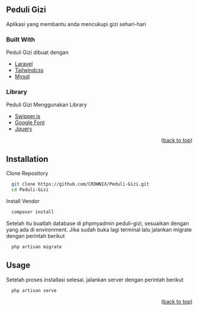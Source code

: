 <div id="top"></div>
<!--
*** Thanks for checking out the Best-README-Template. If you have a suggestion
*** that would make this better, please fork the repo and create a pull request
*** or simply open an issue with the tag "enhancement".
*** Don't forget to give the project a star!
*** Thanks again! Now go create something AMAZING! :D
-->



<!-- PROJECT SHIELDS -->
<!--
*** I'm using markdown "reference style" links for readability.
*** Reference links are enclosed in brackets [ ] instead of parentheses ( ).
*** See the bottom of this document for the declaration of the reference variables
*** for contributors-url, forks-url, etc. This is an optional, concise syntax you may use.
*** https://www.markdownguide.org/basic-syntax/#reference-style-links
-->




<!-- ABOUT THE PROJECT -->
## Peduli Gizi


Aplikasi yang membantu anda mencukupi gizi sehari-hari



### Built With

Peduli Gizi dibuat dengan 

* [Laravel](https://laravel.com/)
* [Tailwindcss](https://tailwindcss.com/)
* [Mysql](https://mysql.com/)

### Library

Peduli Gizi Menggunakan Library
* [Swipper.js](https://swiperjs.com/)
* [Google Font](https://fonts.google.com/)
* [Jquery](https://jquery.com/)


<p align="right">(<a href="#top">back to top</a>)</p>


## Installation

Clone Repository

```bash
  git clone https://github.com/CROWNIX/Peduli-Gizi.git
  cd Peduli-Gizi
```
Install Vendor
```bash
  composer install
```
Setelah itu buatlah database di phpmyadmin peduli-gizi, sesuaikan dengan yang ada di environment. Jika sudah buka lagi terminal lalu jalankan migrate dengan perintah berikut
```bash
  php artisan migrate
```


<!-- USAGE EXAMPLES -->
## Usage

Setelah proses installasi selesai. jalankan server dengan perintah berikut

```bash
  php artisan serve
```

<p align="right">(<a href="#top">back to top</a>)</p>

